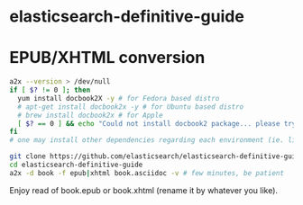 elasticsearch-definitive-guide
==============================
# EPUB/XHTML conversion

```bash
a2x --version > /dev/null
if [ $? != 0 ]; then
  yum install docbook2X -y # for Fedora based distro
  # apt-get install docbook2x -y # for Ubuntu based distro
  # brew install docbook2x # for Apple 
  [ $? == 0 ] && echo "Could not install docbook2 package... please try to install yourself, now exiting." && exit 1
fi
# one may install other dependencies regarding each environment (ie. libxml2)

git clone https://github.com/elasticsearch/elasticsearch-definitive-guide.git
cd elasticsearch-definitive-guide
a2x -d book -f epub|xhtml book.asciidoc -v # few minutes, be patient
```
Enjoy read of book.epub or book.xhtml (rename it by whatever you like).
